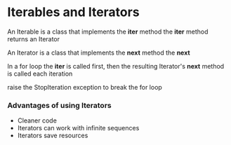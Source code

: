 # Iterables and Iterators

An Iterable is a class that implements the __iter__ method
the __iter__ method returns an Iterator


An Iterator is a class that implements the __next__ method
the __next__

In a for loop the __iter__ is called first, then the resulting
Iterator's __next__ method is called each iteration

raise the StopIteration exception to break the for loop

### Advantages of using Iterators

- Cleaner code
- Iterators can work with infinite sequences
- Iterators save resources